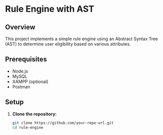 # Rule Engine with AST

## Overview
This project implements a simple rule engine using an Abstract Syntax Tree (AST) to determine user eligibility based on various attributes.

## Prerequisites
- Node.js
- MySQL
- XAMPP (optional)
- Postman

## Setup
1. **Clone the repository:**
   ```sh
   git clone https://github.com/your-repo-url.git
   cd rule-engine
